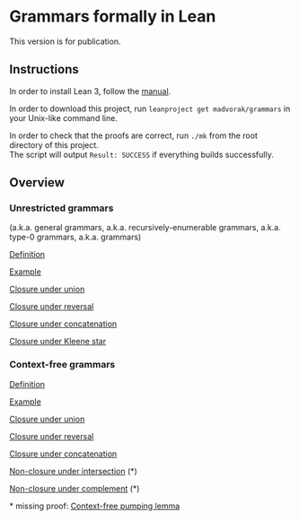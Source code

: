 # Grammars formally in Lean

This version is for publication.

## Instructions

In order to install Lean 3, follow the [manual](https://leanprover-community.github.io/get_started.html).

In order to download this project, run `leanproject get madvorak/grammars` in your Unix-like command line.

In order to check that the proofs are correct, run `./mk` from the root directory of this project.\
The script will output `Result: SUCCESS` if everything builds successfully.

## Overview

### Unrestricted grammars

(a.k.a. general grammars, a.k.a. recursively-enumerable grammars, a.k.a. type-0 grammars, a.k.a. grammars)

[Definition](/src/unrestricted/grammar.lean)

[Example](/test/grammar_demo.lean)

[Closure under union](/src/unrestricted/closure_properties/binary/RE_union_RE.lean)

[Closure under reversal](/src/unrestricted/closure_properties/unary/reverse_RE.lean)

[Closure under concatenation](/src/unrestricted/closure_properties/binary/RE_concatenation_RE.lean)

[Closure under Kleene star](/src/unrestricted/closure_properties/unary/star_RE.lean)

### Context-free grammars

[Definition](/src/context_free/cfg.lean)

[Example](/test/cfg_demo.lean)

[Closure under union](/src/context_free/closure_properties/binary/CF_union_CF.lean)

[Closure under reversal](/src/context_free/closure_properties/unary/reverse_CF.lean)

[Closure under concatenation](/src/context_free/closure_properties/binary/CF_concatenation_CF.lean)

[Non-closure under intersection](/src/context_free/closure_properties/binary/CF_intersection_CF.lean) (\*)

[Non-closure under complement](/src/context_free/closure_properties/unary/complement_CF.lean) (\*)

\* missing proof: [Context-free pumping lemma](/src/context_free/cfgPumping.lean)
